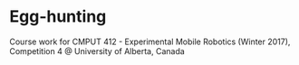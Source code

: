# Egg-hunting
Course work for CMPUT 412 - Experimental Mobile Robotics (Winter 2017), Competition 4 @ University of Alberta, Canada 
